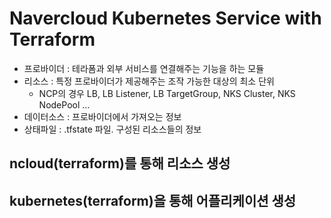# Navercloud Kubernetes Service with Terraform

- 프로바이더 : 테라폼과 외부 서비스를 연결해주는 기능을 하는 모듈
- 리소스 : 특정 프로바이더가 제공해주는 조작 가능한 대상의 최소 단위
  - NCP의 경우 LB, LB Listener, LB TargetGroup, NKS Cluster, NKS NodePool …
- 데이터소스 : 프로바이더에서 가져오는 정보 
- 상태파일 : .tfstate 파일. 구성된 리소스들의 정보

## ncloud(terraform)를 통해 리소스 생성

## kubernetes(terraform)을 통해 어플리케이션 생성
